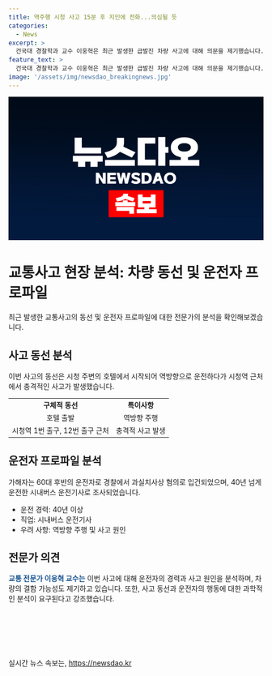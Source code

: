 ```yaml
---
title: 역주행 시청 사고 15분 후 지인에 전화...의심될 듯
categories:
  - News
excerpt: >
  건국대 경찰학과 교수 이웅혁은 최근 발생한 급발진 차량 사고에 대해 의문을 제기했습니다. 운전자가 시내버스 경력의 베테랑이었기에 차체 결함이나 급발진 가능성을 언급하며, 사고의 원인을 과학적으로 분석해야 한다고 주장했습니다. 또한, 역주행 상황을 빨리 회복시키기 위한 운전베테랑의 행동을 추측하며, 사고 조사의 필요성을 강조했습니다. 사람들이 기사를 읽고 싶어할만한 흥미로운 내용이지 않을까요?
feature_text: >
  건국대 경찰학과 교수 이웅혁은 최근 발생한 급발진 차량 사고에 대해 의문을 제기했습니다. 운전자가 시내버스 경력의 베테랑이었기에 차체 결함이나 급발진 가능성을 언급하며, 사고의 원인을 과학적으로 분석해야 한다고 주장했습니다. 또한, 역주행 상황을 빨리 회복시키기 위한 운전베테랑의 행동을 추측하며, 사고 조사의 필요성을 강조했습니다. 사람들이 기사를 읽고 싶어할만한 흥미로운 내용이지 않을까요?
image: '/assets/img/newsdao_breakingnews.jpg'
---
```


<p><img src="/assets/img/newsdao_breakingnews.jpg" alt="ranknews 속보" /></p>

<h1>교통사고 현장 분석: 차량 동선 및 운전자 프로파일</h1>

<p data-ke-size="size16">최근 발생한 교통사고의 동선 및 운전자 프로파일에 대한 전문가의 분석을 확인해보겠습니다.</p>

<h2 data-ke-size="size26">사고 동선 분석</h2>

<p data-ke-size="size16">이번 사고의 동선은 시청 주변의 호텔에서 시작되어 역방향으로 운전하다가 시청역 근처에서 충격적인 사고가 발생했습니다.</p>

<table>
  <tr>
    <td style="text-align: center; height: 17px;"><b>구체적 동선</b></td>
    <td style="text-align: center; height: 17px;"><b>특이사항</b></td>
  </tr>
  <tr>
    <td style="text-align: center; height: 17px;">호텔 출발</td>
    <td style="text-align: center; height: 17px;">역방향 주행</td>
  </tr>
  <tr>
    <td style="text-align: center; height: 17px;">시청역 1번 출구, 12번 출구 근처</td>
    <td style="text-align: center; height: 17px;">충격적 사고 발생</td>
  </tr>
</table>

<h2 data-ke-size="size26">운전자 프로파일 분석</h2>

<p data-ke-size="size16">가해자는 60대 후반의 운전자로 경찰에서 과실치사상 혐의로 입건되었으며, 40년 넘게 운전한 시내버스 운전기사로 조사되었습니다.</p>

<ul>
  <li>운전 경력: 40년 이상</li>
  <li>직업: 시내버스 운전기사</li>
  <li>우려 사항: 역방향 주행 및 사고 원인</li>
</ul>

<h2 data-ke-size="size26">전문가 의견</h2>

<p data-ke-size="size16"><b><span style="color: #1a5490;">교통 전문가 이웅혁 교수는</span></b> 이번 사고에 대해 운전자의 경력과 사고 원인을 분석하며, 차량의 결함 가능성도 제기하고 있습니다. 또한, 사고 동선과 운전자의 행동에 대한 과학적인 분석이 요구된다고 강조했습니다.</p>

<p data-ke-size="size16">&nbsp;</p>

<p data-ke-size="size16">&nbsp;</p>

<p data-ke-size="size16">&nbsp;</p>
실시간 뉴스 속보는, <a href="https://newsdao.kr" rel="dofollow">https://newsdao.kr</a>


